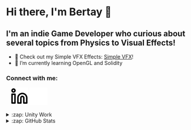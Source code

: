 # Hi there, I'm Bertay 👋 

## I'm an indie Game Developer who curious about several topics from Physics to Visual Effects!

- 🔭 Check out my Simple VFX Effects: [Simple VFX][VFX]!
- 🌱 I’m currently learning OpenGL and Solidity

### Connect with me:

&nbsp;&nbsp;
[![website](./img/linkedin-light.svg)](https://linkedin.com/in/bertayeren#gh-light-mode-only)
[![website](./img/linkedin-dark.svg)](https://linkedin.com/in/bertayeren#gh-dark-mode-only)
&nbsp;&nbsp;

<details>
  <summary>:zap: Unity Work</summary>

  -☄️Tower Defense Protoype implemented wth Object Pooling: [Tower Defense][TowerDefense]
  
</details>

<details>
  <summary>:zap: GitHub Stats</summary>

<img align="left" alt="codeSTACKr's GitHub Stats" src="https://github-readme-stats.vercel.app/api?username=bertaye&show_icons=true&hide_border=false&title_color=ff652f&icon_color=FFE400&bg_color=09131B&text_color=ffffff&border_color=0c1a25" />
  
</details>
  
[website]: https://codeSTACKr.com
[linkedin]: https://linkedin.com/in/bertayeren
[VFX]: https://github.com/bertaye/Simple-VFX
[TowerDefense]: https://github.com/bertaye/Tower-Defense-Prototype
